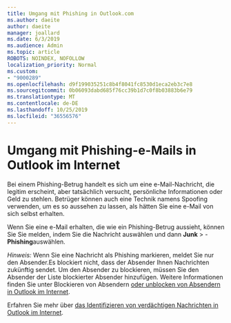 ```yaml
---
title: Umgang mit Phishing in Outlook.com
ms.author: daeite
author: daeite
manager: joallard
ms.date: 6/3/2019
ms.audience: Admin
ms.topic: article
ROBOTS: NOINDEX, NOFOLLOW
localization_priority: Normal
ms.custom:
- "9000289"
ms.openlocfilehash: d9f199035251c8b4f8041fc8530d1eca2eb3c7e8
ms.sourcegitcommit: 0b06093dabd685f76cc39b1d7c0f8b03883b6e79
ms.translationtype: MT
ms.contentlocale: de-DE
ms.lasthandoff: 10/25/2019
ms.locfileid: "36556576"
---
```

# <a name="how-to-deal-with-a-phishing-email-in-outlook-on-the-web"></a>Umgang mit Phishing-e-Mails in Outlook im Internet

Bei einem Phishing-Betrug handelt es sich um eine e-Mail-Nachricht, die legitim erscheint, aber tatsächlich versucht, persönliche Informationen oder Geld zu stehlen. Betrüger können auch eine Technik namens Spoofing verwenden, um es so aussehen zu lassen, als hätten Sie eine e-Mail von sich selbst erhalten.

Wenn Sie eine e-Mail erhalten, die wie ein Phishing-Betrug aussieht, können Sie Sie melden, indem Sie die Nachricht auswählen und dann **Junk** > -**Phishing**auswählen.

*Hinweis:* Wenn Sie eine Nachricht als Phishing markieren, meldet Sie nur den Absender.Es blockiert nicht, dass der Absender Ihnen Nachrichten zukünftig sendet. Um den Absender zu blockieren, müssen Sie den Absender der Liste blockierter Absender hinzufügen. Weitere Informationen finden Sie unter Blockieren von Absendern [oder unblocken von Absendern in Outlook im Internet](https://support.office.com/article/9bf812d4-6995-4d19-901a-76d6e26939b0).

Erfahren Sie mehr über [das Identifizieren von verdächtigen Nachrichten in Outlook im Internet](https://support.office.com/article/3d44102b-6ce3-4f7c-a359-b623bec82206).